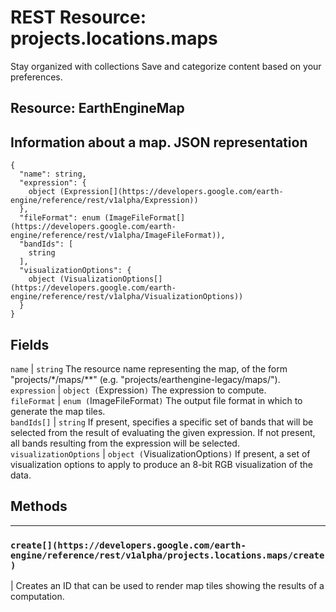  
#  REST Resource: projects.locations.maps
Stay organized with collections  Save and categorize content based on your preferences. 
## Resource: EarthEngineMap
Information about a map.
JSON representation  
---  
```
{
  "name": string,
  "expression": {
    object (Expression[](https://developers.google.com/earth-engine/reference/rest/v1alpha/Expression))
  },
  "fileFormat": enum (ImageFileFormat[](https://developers.google.com/earth-engine/reference/rest/v1alpha/ImageFileFormat)),
  "bandIds": [
    string
  ],
  "visualizationOptions": {
    object (VisualizationOptions[](https://developers.google.com/earth-engine/reference/rest/v1alpha/VisualizationOptions))
  }
}
```
  
Fields  
---  
`name` |  `string` The resource name representing the map, of the form "projects/*/maps/**" (e.g. "projects/earthengine-legacy/maps/").  
`expression` |  `object (`Expression[](https://developers.google.com/earth-engine/reference/rest/v1alpha/Expression)`)` The expression to compute.  
`fileFormat` |  `enum (`ImageFileFormat[](https://developers.google.com/earth-engine/reference/rest/v1alpha/ImageFileFormat)`)` The output file format in which to generate the map tiles.  
`bandIds[]` |  `string` If present, specifies a specific set of bands that will be selected from the result of evaluating the given expression. If not present, all bands resulting from the expression will be selected.  
`visualizationOptions` |  `object (`VisualizationOptions[](https://developers.google.com/earth-engine/reference/rest/v1alpha/VisualizationOptions)`)` If present, a set of visualization options to apply to produce an 8-bit RGB visualization of the data.  
## Methods  
---  
### `create[](https://developers.google.com/earth-engine/reference/rest/v1alpha/projects.locations.maps/create)`
|  Creates an ID that can be used to render map tiles showing the results of a computation.  
